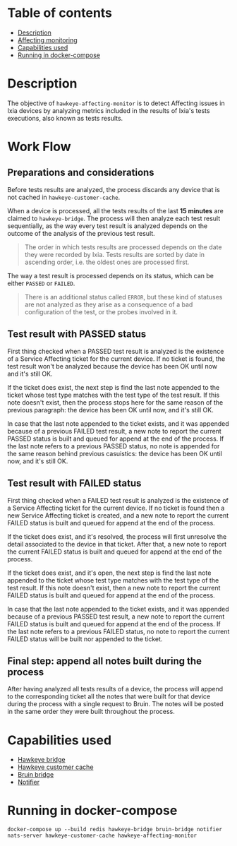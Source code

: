 # Table of contents
  * [Description](#description)
  * [Affecting monitoring](#affecting-monitoring)
  * [Capabilities used](#capabilities-used) 
  * [Running in docker-compose](#running-in-docker-compose)

# Description
The objective of `hawkeye-affecting-monitor` is to detect Affecting issues in Ixia devices by analyzing metrics included
in the results of Ixia's tests executions, also known as tests results.

# Work Flow

## Preparations and considerations
Before tests results are analyzed, the process discards any device that is not cached in `hawkeye-customer-cache`.

When a device is processed, all the tests results of the last **15 minutes** are claimed to `hawkeye-bridge`. The process
will then analyze each test result sequentially, as the way every test result is analyzed depends on the outcome of the
analysis of the previous test result.

> The order in which tests results are processed depends on the date they were recorded by Ixia. Tests results are
> sorted by date in ascending order, i.e. the oldest ones are processed first.

The way a test result is processed depends on its status, which can be either `PASSED` or `FAILED`.

> There is an additional status called `ERROR`, but these kind of statuses are not analyzed as they arise as a consequence
> of a bad configuration of the test, or the probes involved in it.

## Test result with PASSED status

First thing checked when a PASSED test result is analyzed is the existence of a Service Affecting ticket for the
current device. If no ticket is found, the test result won't be analyzed because the device has been OK until now and it's
still OK.

If the ticket does exist, the next step is find the last note appended to the ticket whose test type matches with
the test type of the test result. If this note doesn't exist, then the process stops here for the same reason of the previous
paragraph: the device has been OK until now, and it's still OK.

In case that the last note appended to the ticket exists, and it was appended because of a previous FAILED test result, a new
note to report the current PASSED status is built and queued for append at the end of the process. If the last note refers
to a previous PASSED status, no note is appended for the same reason behind previous casuistics: the device has been OK until
now, and it's still OK.

## Test result with FAILED status

First thing checked when a FAILED test result is analyzed is the existence of a Service Affecting ticket for the
current device. If no ticket is found then a new Service Affecting ticket is created, and a new note to report the current FAILED
status is built and queued for append at the end of the process.

If the ticket does exist, and it's resolved, the process will first unresolve the detail associated to the device in
that ticket. After that, a new note to report the current FAILED status is built and queued for append at the end of the process.

If the ticket does exist, and it's open, the next step is find the last note appended to the ticket whose test type matches with
the test type of the test result. If this note doesn't exist, then a new note to report the current FAILED status is built and queued
for append at the end of the process.

In case that the last note appended to the ticket exists, and it was appended because of a previous PASSED test result, a new
note to report the current FAILED status is built and queued for append at the end of the process. If the last note refers to a previous
FAILED status, no note to report the current FAILED status will be built nor appended to the ticket.

## Final step: append all notes built during the process

After having analyzed all tests results of a device, the process will append to the corresponding ticket all the notes that
were built for that device during the process with a single request to Bruin. The notes will be posted in the same order
they were built throughout the process.

# Capabilities used
- [Hawkeye bridge](../hawkeye-bridge/README.md)
- [Hawkeye customer cache](../hawkeye-customer-cache/README.md)
- [Bruin bridge](../bruin-bridge/README.md)
- [Notifier](../notifier/README.md)

# Running in docker-compose
`docker-compose up --build redis hawkeye-bridge bruin-bridge notifier nats-server hawkeye-customer-cache hawkeye-affecting-monitor`

